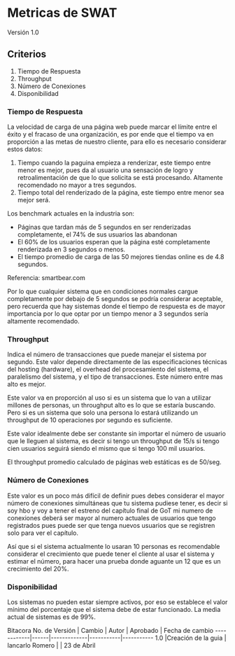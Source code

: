 # Metricas de SWAT
Versión 1.0

## Criterios
<ol>
<li>Tiempo de Respuesta</li><li>Throughput</li><li>Número de Conexiones </li> <li>Disponibilidad </li>
</ol>


### Tiempo de Respuesta
La velocidad de carga de una página web puede marcar el límite entre el éxito y el fracaso de una organización, es por ende que el tiempo va en proporción a las metas de nuestro cliente, para ello es necesario considerar estos datos:

1. Tiempo cuando la paguina empieza a renderizar, este tiempo entre menor es mejor, pues da al usuario una sensación de logro y retroalimentación de que lo que solicita se está procesando.  Altamente recomendado no mayor a tres segundos.
2. Tiempo total del renderizado de la página, este tiempo entre menor sea mejor será. 

Los benchmark actuales en la industria son:
- Páginas que tardan más de 5 segundos en ser renderizadas completamente, el 74% de sus usuarios las abandonan
- El 60% de los usuarios esperan que la página esté completamente renderizada en 3 segundos o menos.
- El tiempo promedio de carga de las 50 mejores tiendas online  es de 4.8 segundos.

Referencia: smartbear.com

Por lo que cualquier sistema que en condiciones normales cargue completamente por debajo de 5 segundos se podría considerar aceptable, pero recuerda que hay sistemas donde el tiempo de respuesta es de mayor importancia por lo que optar por un tiempo menor a 3 segundos sería altamente recomendado.

### Throughput
Indica el número de transacciones que puede manejar el sistema por segundo. Este valor depende directamente de las especificaciones técnicas del hosting (hardware), el overhead del procesamiento del sistema, el paralelismo del sistema, y el tipo de transacciones. Este número entre mas alto es mejor.

Este valor va en proporción al uso si es un sistema que lo van a utilizar millones de personas, un throughput alto es lo que se estaría buscando. Pero si es un sistema que solo una persona lo estará utilizando un throughput de 10 operaciones por segundo es suficiente.

Este valor idealmente debe ser constante sin importar el número de usuario que le lleguen al sistema, es decir si tengo un throughput de 15/s si tengo cien usuarios seguirá siendo el mismo que si tengo 100 mil usuarios.

El throughput promedio calculado de páginas web estáticas es de 50/seg.

### Número de Conexiones
Este valor es un poco más difícil de definir pues debes considerar el mayor número de conexiones simultáneas que tu sistema pudiese tener, es decir si soy hbo y voy a tener el estreno del capítulo final de GoT mi numero de conexiones deberá ser mayor al numero actuales de usuarios que tengo registrados pues puede ser que tenga nuevos usuarios que se registren solo para ver el capítulo. 

Así que si el sistema actualmente lo usaran 10 personas es recomendable considerar el crecimiento que puede tener el cliente al usar el sistema y estimar el número, para hacer una prueba donde aguante un 12 que es un crecimiento del 20%.

### Disponibilidad

Los sistemas no pueden estar siempre activos, por eso se establece el valor mínimo del porcentaje que el sistema debe de estar funcionado.  La media actual de sistemas es de 99%. 


Bitacora
No. de Versión | Cambio | Autor | Aprobado | Fecha de cambio
------------|------|-------------|-----------|-----------
1.0 |Creación de la guia | Iancarlo Romero |  | 23 de Abril

